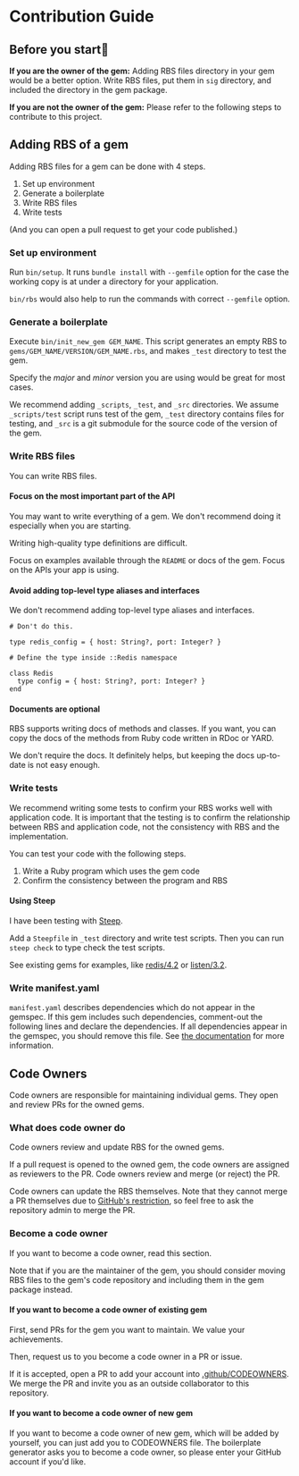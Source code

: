 # Contribution Guide

## Before you start💎

**If you are the owner of the gem:**
Adding RBS files directory in your gem would be a better option.
Write RBS files, put them in `sig` directory, and included the directory in the gem package.

**If you are not the owner of the gem:**
Please refer to the following steps to contribute to this project.

## Adding RBS of a gem

Adding RBS files for a gem can be done with 4 steps.

1. Set up environment
2. Generate a boilerplate
3. Write RBS files
4. Write tests

(And you can open a pull request to get your code published.)

### Set up environment

Run `bin/setup`.
It runs `bundle install` with `--gemfile` option for the case the working copy is at under a directory for your application.

`bin/rbs` would also help to run the commands with correct `--gemfile` option.

### Generate a boilerplate

Execute `bin/init_new_gem GEM_NAME`.
This script generates an empty RBS to `gems/GEM_NAME/VERSION/GEM_NAME.rbs`, and makes `_test` directory to test the gem.

Specify the _major_ and _minor_ version you are using would be great for most cases.

We recommend adding `_scripts`, `_test`, and `_src` directories.
We assume `_scripts/test` script runs test of the gem, `_test` directory contains files for testing, and `_src` is a git submodule for the source code of the version of the gem.

### Write RBS files

You can write RBS files.

#### Focus on the most important part of the API

You may want to write everything of a gem.
We don't recommend doing it especially when you are starting.

Writing high-quality type definitions are difficult.

Focus on examples available through the `README` or docs of the gem.
Focus on the APIs your app is using.

#### Avoid adding top-level type aliases and interfaces

We don't recommend adding top-level type aliases and interfaces.

```
# Don't do this.

type redis_config = { host: String?, port: Integer? }

# Define the type inside ::Redis namespace

class Redis
  type config = { host: String?, port: Integer? }
end
```

#### Documents are optional

RBS supports writing docs of methods and classes.
If you want, you can copy the docs of the methods from Ruby code written in RDoc or YARD.

We don't require the docs.
It definitely helps, but keeping the docs up-to-date is not easy enough.

### Write tests

We recommend writing some tests to confirm your RBS works well with application code.
It is important that the testing is to confirm the relationship between RBS and application code, not the consistency with RBS and the implementation.

You can test your code with the following steps.

1. Write a Ruby program which uses the gem code
2. Confirm the consistency between the program and RBS

#### Using Steep

I have been testing with [Steep](https://github.com/soutaro/steep).

Add a `Steepfile` in `_test` directory and write test scripts.
Then you can run `steep check` to type check the test scripts.

See existing gems for examples, like [redis/4.2](https://github.com/ruby/gem_rbs_collection/tree/main/gems/redis/4.2/_test) or [listen/3.2](https://github.com/ruby/gem_rbs_collection/tree/main/gems/listen/3.2/_test).

### Write manifest.yaml

`manifest.yaml` describes dependencies which do not appear in the gemspec.
If this gem includes such dependencies, comment-out the following lines and declare the dependencies.
If all dependencies appear in the gemspec, you should remove this file.
See [the documentation](https://github.com/ruby/rbs/blob/master/docs/collection.md) for more information.

## Code Owners

Code owners are responsible for maintaining individual gems. They open and review PRs for the owned gems.

### What does code owner do

Code owners review and update RBS for the owned gems.

If a pull request is opened to the owned gem, the code owners are assigned as reviewers to the PR. Code owners review and merge (or reject) the PR.

Code owners can update the RBS themselves. Note that they cannot merge a PR themselves due to [GitHub's restriction](https://github.community/t/do-not-require-owner-approval-if-the-pull-request-is-from-an-owner/369), so feel free to ask the repository admin to merge the PR.

### Become a code owner

If you want to become a code owner, read this section.

Note that if you are the maintainer of the gem, you should consider moving RBS files to the gem's code repository and including them in the gem package instead.

#### If you want to become a code owner of existing gem

First, send PRs for the gem you want to maintain. We value your achievements.

Then, request us to you become a code owner in a PR or issue.

If it is accepted, open a PR to add your account into [.github/CODEOWNERS](https://github.com/ruby/gem_rbs_collection/blob/main/.github/CODEOWNERS).
We merge the PR and invite you as an outside collaborator to this repository.

#### If you want to become a code owner of new gem

If you want to become a code owner of new gem, which will be added by yourself, you can just add you to CODEOWNERS file.
The boilerplate generator asks you to become a code owner, so please enter your GitHub account if you'd like.
